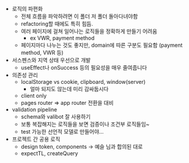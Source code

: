 - 로직의 파편화
	- 전체 흐름을 파악하려면 이 폴더 저 폴더 돌아다녀야함
	- refactoring할 때에도 특히 힘듬.
	- 여러 페이지에 걸쳐 일어나는 로직들을 정확하게 만들기 어려움
		- ex VWR, payment method
	- 페이지마다 나누는 것도 좋지만, domain에 따른 구분도 필요함 (payment method, VWR 등)
- 서스펜스와 지역 상태 우선으로 개발
	- useEffect나 onSuccess 등의 필요성을 매우 줄여줍니다
- 의존성 관리
	- localStorage vs cookie, clipboard, window(server)
		- 얼마 되지도 않는데 미리 감싸둡시다
	- client only
	- pages router => app router 전환을 대비
- validation pipeline
	- schema와 valibot 잘 사용하기
	- 보통 복잡해지는 로직들을 보면 검증이나 조건부 로직들임~
	- test 가능한 선언적 모델로 만들어야...
- 프로젝트 간 공용 로직
	- design token, components -> 예슬 님과 합의된 대로
	- expectTL, createQuery